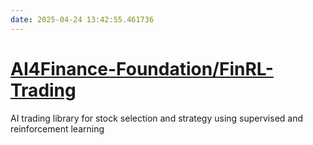 ```yaml
---
date: 2025-04-24 13:42:55.461736
---
```


# [AI4Finance-Foundation/FinRL-Trading](https://github.com/AI4Finance-Foundation/FinRL-Trading)

AI trading library for stock selection and strategy using supervised and reinforcement learning